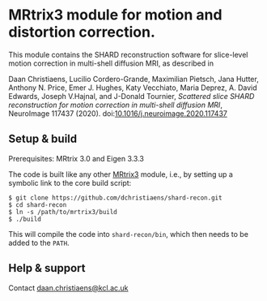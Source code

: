 # MRtrix3 module for motion and distortion correction.

This module contains the SHARD reconstruction software for slice-level motion 
correction in multi-shell diffusion MRI, as described in

Daan Christiaens, Lucilio Cordero-Grande, Maximilian Pietsch, Jana Hutter, Anthony N. Price, Emer J. Hughes, Katy Vecchiato, Maria Deprez, A. David Edwards, Joseph V.Hajnal, and J-Donald Tournier, *Scattered slice SHARD reconstruction for motion correction in multi-shell diffusion MRI*, NeuroImage 117437 (2020). doi:[10.1016/j.neuroimage.2020.117437](https://doi.org/10.1016/j.neuroimage.2020.117437)


## Setup & build

Prerequisites: MRtrix 3.0 and Eigen 3.3.3 

The code is built like any other [MRtrix3](https://github.com/MRtrix3/mrtrix3) 
module, i.e., by setting up a symbolic link to the core build script:

```
$ git clone https://github.com/dchristiaens/shard-recon.git
$ cd shard-recon
$ ln -s /path/to/mrtrix3/build
$ ./build
```

This will compile the code into `shard-recon/bin`, which then needs to be added 
to the `PATH`.


## Help & support

Contact daan.christiaens@kcl.ac.uk



